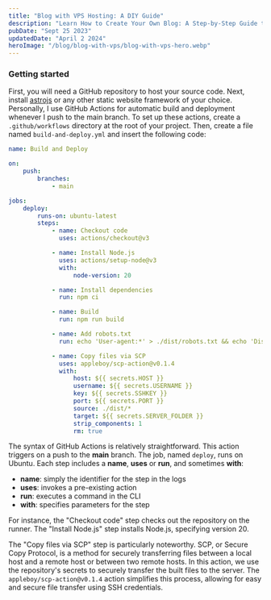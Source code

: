 ```yaml
---
title: "Blog with VPS Hosting: A DIY Guide"
description: "Learn How to Create Your Own Blog: A Step-by-Step Guide to Hosting Your Blog's Source Code on GitHub and Your Website on Any VPS of Your Choice"
pubDate: "Sept 25 2023"
updatedDate: "April 2 2024"
heroImage: "/blog/blog-with-vps/blog-with-vps-hero.webp"
---
```


### Getting started

First, you will need a GitHub repository to host your source code. Next, install [astrojs](https://astro.build) or any other static website framework of your choice. Personally, I use GitHub Actions for automatic build and deployment whenever I push to the main branch. To set up these actions, create a `.github/workflows` directory at the root of your project. Then, create a file named `build-and-deploy.yml` and insert the following code:

```yml
name: Build and Deploy

on:
    push:
        branches:
            - main

jobs:
    deploy:
        runs-on: ubuntu-latest
        steps:
            - name: Checkout code
              uses: actions/checkout@v3

            - name: Install Node.js
              uses: actions/setup-node@v3
              with:
                  node-version: 20

            - name: Install dependencies
              run: npm ci

            - name: Build
              run: npm run build

            - name: Add robots.txt
              run: echo 'User-agent:*' > ./dist/robots.txt && echo 'Disallow:' >> ./dist/robots.txt

            - name: Copy files via SCP
              uses: appleboy/scp-action@v0.1.4
              with:
                  host: ${{ secrets.HOST }}
                  username: ${{ secrets.USERNAME }}
                  key: ${{ secrets.SSHKEY }}
                  port: ${{ secrets.PORT }}
                  source: ./dist/*
                  target: ${{ secrets.SERVER_FOLDER }}
                  strip_components: 1
                  rm: true
```

The syntax of GitHub Actions is relatively straightforward. This action triggers on a push to the **main** branch. The job, named `deploy`, runs on Ubuntu. Each step includes a **name**, **uses** or **run**, and sometimes **with**:

- **name**: simply the identifier for the step in the logs
- **uses**: invokes a pre-existing action
- **run**: executes a command in the CLI
- **with**: specifies parameters for the step

For instance, the "Checkout code" step checks out the repository on the runner. The "Install Node.js" step installs Node.js, specifying version 20.

The "Copy files via SCP" step is particularly noteworthy. SCP, or Secure Copy Protocol, is a method for securely transferring files between a local host and a remote host or between two remote hosts. In this action, we use the repository's secrets to securely transfer the built files to the server. The `appleboy/scp-action@v0.1.4` action simplifies this process, allowing for easy and secure file transfer using SSH credentials.
